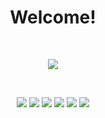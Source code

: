 
<h1 align="center"> Welcome! </h1>
<br>
<p align='center'>
  <a href="https://github.com/anuraghazra/github-readme-stats">
    <img src="https://github-readme-stats.vercel.app/api/top-langs/?username=nhkiiim&layout=compact&title_color=5e6472&text_color=5e6472"/>
  </a>
</p>
<br>
<p align="center">
  <img src="https://img.shields.io/badge/Java-ff595e?style=flat-square&logo=Java&logoColor=white"/></a> 
  <img src="https://img.shields.io/badge/JavaScript-ffca3a?style=flat-square&logo=JavaScript&logoColor=white"/></a>
  <img src="https://img.shields.io/badge/Spring-8ac926?style=flat-square&logo=Spring&logoColor=white"/></a>
  <img src="https://img.shields.io/badge/MySQL-1982c4?style=flat-square&logo=MySQL&logoColor=white"/></a>
  <img src="https://img.shields.io/badge/Vue.js-757bc8?style=flat-square&logo=vue-dot-js&logoColor=white"/></a>
  <img src="https://img.shields.io/badge/AWS-%23FF9900.svg?style=flat-square&logo=amazon-aws&logoColor=white"/>
 </p>
<br>
